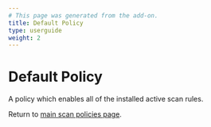 ```yaml
---
# This page was generated from the add-on.
title: Default Policy
type: userguide
weight: 2
---
```


# Default Policy

A policy which enables all of the installed active scan rules.


Return to [main scan policies page](/docs/desktop/addons/scan-policies/).
